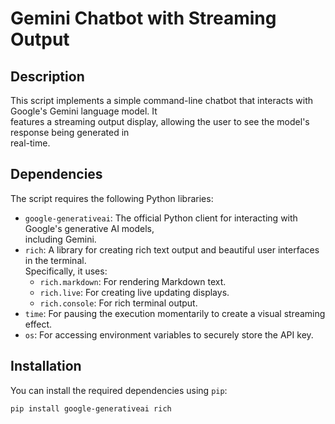 # Gemini Chatbot with Streaming Output                                                                       

 ## Description                                                                                               
 This script implements a simple command-line chatbot that interacts with Google's Gemini language model. It  
 features a streaming output display, allowing the user to see the model's response being generated in        
 real-time.                                                                                                   
                                                                                                              
 ## Dependencies                                                                                              
 The script requires the following Python libraries:                                                          
 -   `google-generativeai`: The official Python client for interacting with Google's generative AI models,    
 including Gemini.                                                                                            
 -   `rich`: A library for creating rich text output and beautiful user interfaces in the terminal.           
 Specifically, it uses:                                                                                       
     -   `rich.markdown`: For rendering Markdown text.                                                        
     -   `rich.live`: For creating live updating displays.                                                    
     -   `rich.console`: For rich terminal output.                                                            
 -   `time`: For pausing the execution momentarily to create a visual streaming effect.                       
 -   `os`: For accessing environment variables to securely store the API key.                                 
                                                                                                              
 ## Installation                                                                                              
 You can install the required dependencies using `pip`:                                                       
                                                                                                              
 ```bash                                                                                                      
 pip install google-generativeai rich

